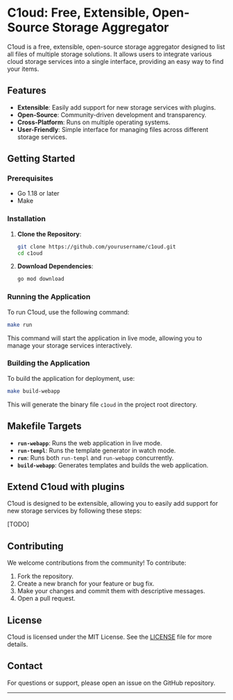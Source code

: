# C1oud: Free, Extensible, Open-Source Storage Aggregator

C1oud is a free, extensible, open-source storage aggregator designed to list all files of multiple storage solutions. It allows users to integrate various cloud storage services into a single interface, providing an easy way to find your items.

## Features

- **Extensible**: Easily add support for new storage services with plugins.
- **Open-Source**: Community-driven development and transparency.
- **Cross-Platform**: Runs on multiple operating systems.
- **User-Friendly**: Simple interface for managing files across different storage services.

## Getting Started

### Prerequisites

- Go 1.18 or later
- Make

### Installation

1. **Clone the Repository**:

   ```bash
   git clone https://github.com/yourusername/c1oud.git
   cd c1oud
   ```

2. **Download Dependencies**:
   ```bash
   go mod download
   ```

### Running the Application

To run C1oud, use the following command:

```bash
make run
```

This command will start the application in live mode, allowing you to manage your storage services interactively.

### Building the Application

To build the application for deployment, use:

```bash
make build-webapp
```

This will generate the binary file `c1oud` in the project root directory.

## Makefile Targets

- **`run-webapp`**: Runs the web application in live mode.
- **`run-templ`**: Runs the template generator in watch mode.
- **`run`**: Runs both `run-templ` and `run-webapp` concurrently.
- **`build-webapp`**: Generates templates and builds the web application.

## Extend C1oud with plugins

C1oud is designed to be extensible, allowing you to easily add support for new storage services by following these steps:

[TODO]

## Contributing

We welcome contributions from the community! To contribute:

1. Fork the repository.
2. Create a new branch for your feature or bug fix.
3. Make your changes and commit them with descriptive messages.
4. Open a pull request.

## License

C1oud is licensed under the MIT License. See the [LICENSE](LICENSE) file for more details.

## Contact

For questions or support, please open an issue on the GitHub repository.

---
